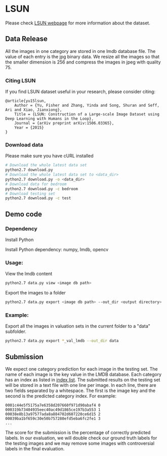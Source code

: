 # LSUN

Please check [LSUN webpage](http://www.yf.io/p/lsun) for more information about the dataset.

## Data Release

All the images in one category are stored in one lmdb database
file. The value
 of each entry is the jpg binary data. We resize all the images so
 that the
  smaller dimension is 256 and compress the images in jpeg with
  quality 75.
  
### Citing LSUN

If you find LSUN dataset useful in your research, please consider citing:

    @article{yu15lsun,
        Author = {Yu, Fisher and Zhang, Yinda and Song, Shuran and Seff, Ari and Xiao, Jianxiong},
        Title = {LSUN: Construction of a Large-scale Image Dataset using Deep Learning with Humans in the Loop},
        Journal = {arXiv preprint arXiv:1506.03365},
        Year = {2015}
    }

### Download data
Please make sure you have cURL installed
```bash
# Download the whole latest data set
python2.7 download.py
# Download the whole latest data set to <data_dir>
python2.7 download.py -o <data_dir>
# Download data for bedroom
python2.7 download.py -c bedroom
# Download testing set
python2.7 download.py -c test
```

## Demo code

### Dependency

Install Python

Install Python dependency: numpy, lmdb, opencv

### Usage:

View the lmdb content

```bash
python2.7 data.py view <image db path>
```

Export the images to a folder

```bash
python2.7 data.py export <image db path> --out_dir <output directory>
```

### Example:

Export all the images in valuation sets in the current folder to a
"data"
subfolder.

```bash
python2.7 data.py export *_val_lmdb --out_dir data
```

## Submission

We expect one category prediction for each image in the testing
set. The name of each image is the key value in the LMDB
database. Each category has an index as listed in
[index list](https://github.com/fyu/lsun_toolkit/blob/master/category_indices.txt). The
submitted results on the testing set will be stored in a text file
with one line per image. In each line, there are two fields separated
by a whitespace. The first is the image key and the second is the
predicted category index. For example:

```
0001c44e5f5175a7e6358d207660f971d90abaf4 0
000319b73404935eec40ac49d1865ce197b3a553 1
00038e8b13a97577ada8a884702d607220ce6d15 2
00039ba1bf659c30e50b757280efd5eba6fc2fe1 3
...
```

The score for the submission is the percentage of correctly predicted
labels. In our evaluation, we will double check our ground truth
labels for the testing images and we may remove some images with
controversial labels in the final evaluation.
